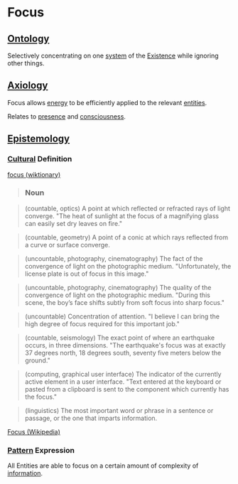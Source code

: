 # Focus

## [Ontology](./ontology.md)

Selectively concentrating on one [system](./system.md) of the [Existence](./existence.md) while ignoring other things.

## [Axiology](./axiology.md)

Focus allows [energy](./energy.md) to be efficiently applied to the relevant [entities](./entity.md).

Relates to [presence](./presence.md) and [consciousness](./consciousness.md).

## [Epistemology](./epistemology.md)

### [Cultural](./culture.md) Definition

<a href="http://en.wiktionary.org/wiki/focus" target="_blank">focus (wiktionary)</a>

> ### Noun

> (countable, optics) A point at which reflected or refracted rays of light converge. "The heat of sunlight at the focus of a magnifying glass can easily set dry leaves on fire."

> (countable, geometry) A point of a conic at which rays reflected from a curve or surface converge.

> (uncountable, photography, cinematography) The fact of the convergence of light on the photographic medium. "Unfortunately, the license plate is out of focus in this image."

> (uncountable, photography, cinematography) The quality of the convergence of light on the photographic medium. "During this scene, the boy’s face shifts subtly from soft focus into sharp focus."

> (uncountable) Concentration of attention. "I believe I can bring the high degree of focus required for this important job."

> (countable, seismology) The exact point of where an earthquake occurs, in three dimensions. "The earthquake's focus was at exactly 37 degrees north, 18 degrees south, seventy five meters below the ground."

> (computing, graphical user interface) The indicator of the currently active element in a user interface. "Text entered at the keyboard or pasted from a clipboard is sent to the component which currently has the focus."

> (linguistics) The most important word or phrase in a sentence or passage, or the one that imparts information.

<a href="https://en.wikipedia.org/wiki/Focus" target="_blank">Focus (Wikipedia)</a>

### [Pattern](./pattern.md) Expression

All Entities are able to focus on a certain amount of complexity of [information](./information.md).
